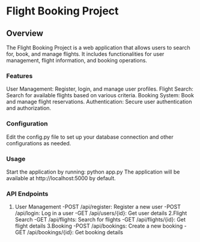 # **Flight Booking Project**
## **Overview**
The Flight Booking Project is a web application that allows users to search for, book, and manage flights. It includes functionalities for user management, flight information, and booking operations.

### **Features**
User Management: Register, login, and manage user profiles.
Flight Search: Search for available flights based on various criteria.
Booking System: Book and manage flight reservations.
Authentication: Secure user authentication and authorization.

### **Configuration**
Edit the config.py file to set up your database connection and other configurations as needed.

### **Usage**
Start the application by running:
python app.py
The application will be available at http://localhost:5000 by default.

### **API Endpoints**
1. User Management
  -POST /api/register: Register a new user
  -POST /api/login: Log in a user
  -GET /api/users/{id}: Get user details
2.Flight Search
  -GET /api/flights: Search for flights
  -GET /api/flights/{id}: Get flight details
3.Booking
  -POST /api/bookings: Create a new booking
  -GET /api/bookings/{id}: Get booking details
